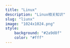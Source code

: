```yaml
---
title: "Linux"
description: "Linux相关知识"
slug: "liunx"
image: "1024x1024.png"
style:
    background: "#2a9d8f"
    color: "#fff"
---
```

